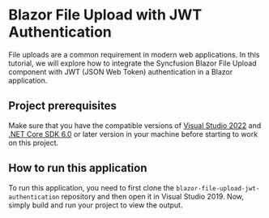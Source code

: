 # Blazor File Upload with JWT Authentication
File uploads are a common requirement in modern web applications. In this tutorial, we will explore how to integrate the Syncfusion Blazor File Upload component with JWT (JSON Web Token) authentication in a Blazor application. 

## Project prerequisites
Make sure that you have the compatible versions of [Visual Studio 2022](https://visualstudio.microsoft.com/downloads/ ) and [.NET Core SDK 6.0](https://dotnet.microsoft.com/en-us/download/dotnet/6.0) or later version in your machine before starting to work on this project.

## How to run this application
To run this application, you need to first clone the `blazor-file-upload-jwt-authentication` repository and then open it in Visual Studio 2019. Now, simply build and run your project to view the output.
